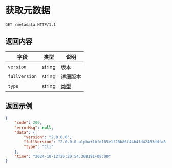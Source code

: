 # 获取元数据

```http
GET /metadata HTTP/1.1
```

## 返回内容

| 字段          | 类型   | 说明                                 |
| ------------- | ------ | ------------------------------------ |
| `version`     | string | 版本                                 |
| `fullVersion` | string | 详细版本                             |
| `type`        | string | [类型](../../tutorial/rookie/choose) |

## 返回示例

```json
{
    "code": 200,
    "errorMsg": null,
    "data": {
        "version": "2.0.0.0",
        "fullVersion": "2.0.0.0-alpha+1bfd185e1f28b86f44b4fd42463ddfa8f9e1de57",
        "type": "Cli"
    },
    "time": "2024-10-12T20:20:54.368191+08:00"
}
```
